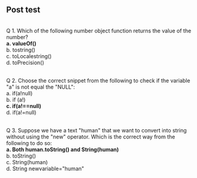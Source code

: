 ## Post test
<br>
Q 1. Which of the following number object function returns the value of the number?<br>
<b>a. valueOf()<br></b>
b. tostring()<br>
c. toLocalestring()<br>
d. toPrecision()<br><br>

Q 2. Choose the correct snippet from the following to check if the variable "a" is not equal the "NULL":<br>
a. if(a!null)<br>
b. if (a!)<br>
<b>c. if(a!==null)<br></b>
d. if(a!=null)<br><br>

Q 3.  Suppose we have a text "human" that we want to convert into string without using the "new" operator. Which is the correct way from the following to do so:<br>
<b>a. Both human.toString() and String(human)<br></b>
b. toString()<br>
c. String(human)<br>
d. String newvariable="human"<br>

